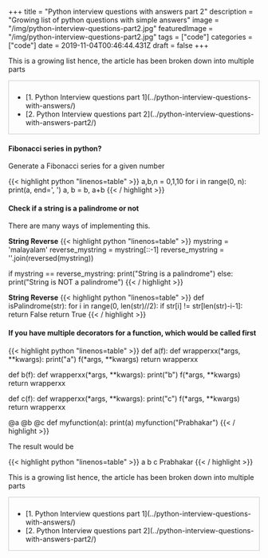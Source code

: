 +++
title = "Python interview questions with answers part 2"
description = "Growing list of python questions with simple answers"
image = "/img/python-interview-questions-part2.jpg"
featuredImage = "/img/python-interview-questions-part2.jpg"
tags = ["code"]
categories = ["code"]
date = 2019-11-04T00:46:44.431Z
draft = false
+++
  
This is a growing list hence, the article has been broken down into multiple parts

<div class="category-widget" style="border: 1px solid #CCC; padding: 10px 0 0 10px">
        <ul>
                <li>[1. Python Interview questions part 1](../python-interview-questions-with-answers/)</li>
                <li>[2. Python Interview questions part 2](../python-interview-questions-with-answers-part2/)</li>
        </ul>
</div>
<p></p>


#### Fibonacci series in python?
  
Generate a Fibonacci series for a given number

{{< highlight python "linenos=table" >}}
a,b,n = 0,1,10
for i in range(0, n):
    print(a, end=', ')
    a, b = b, a+b
{{< / highlight >}}
<br>

#### Check if a string is a palindrome or not

There are many ways of implementing this.

__String Reverse__
{{< highlight python "linenos=table" >}}
mystring = 'malayalam'
reverse_mystring = mystring[::-1]
reverse_mystring = ''.join(reversed(mystring))

if  mystring == reverse_mystring:
    print("String is a palindrome")
else:
    print("String is NOT a palindrome")
{{< / highlight >}}

<p></p>

__String Reverse__
{{< highlight python "linenos=table" >}}
def isPalindrome(str):
    for i in range(0, len(str)//2):
        if str[i] != str[len(str)-i-1]:
            return False
    return True
{{< / highlight >}}




#### If you have multiple decorators for a function, which would be called first

{{< highlight python "linenos=table" >}}
def a(f):
    def wrapperxx(*args, **kwargs):
        print("a")
        f(*args, **kwargs)
    return wrapperxx

def b(f):
    def wrapperxx(*args, **kwargs):
        print("b")
        f(*args, **kwargs)
    return wrapperxx

def c(f):
    def wrapperxx(*args, **kwargs):
        print("c")
        f(*args, **kwargs)
    return wrapperxx

@a
@b
@c
def myfunction(a):
    print(a)
myfunction("Prabhakar")
{{< / highlight >}}

The result would be

{{< highlight python "linenos=table" >}}
a
b
c
Prabhakar
{{< / highlight >}}


This is a growing list hence, the article has been broken down into multiple parts

<div class="category-widget" style="border: 1px solid #CCC; padding: 10px 0 0 10px">
        <ul>
                <li>[1. Python Interview questions part 1](../python-interview-questions-with-answers/)</li>
                <li>[2. Python Interview questions part 2](../python-interview-questions-with-answers-part2/)</li>
        </ul>
</div>
<p></p>